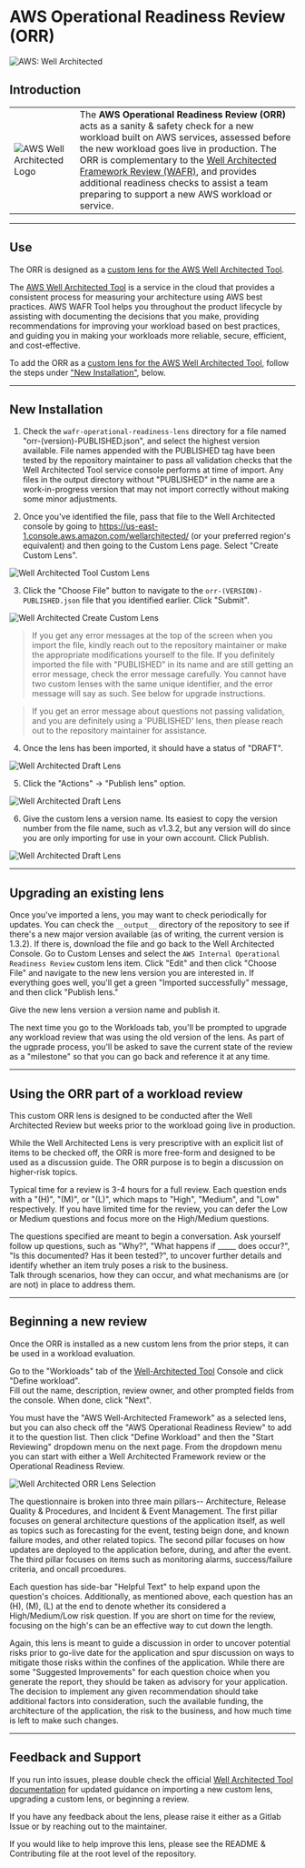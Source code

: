 # AWS Operational Readiness Review (ORR)

![AWS: Well Architected](https://img.shields.io/badge/AWS-Well--Architected-green)

## Introduction
|   |   |
|-----|---------------|
| ![AWS Well Architected Logo](_img/gt-well-architected.png) | The __AWS Operational Readiness Review (ORR)__ acts as a sanity & safety check for a new workload built on AWS services, assessed before the new workload goes live in production.  The ORR is complementary to the [Well Architected Framework Review (WAFR)](https://aws.amazon.com/architecture/well-architected), and provides additional readiness checks to assist a team preparing to support a new AWS workload or service. |

---

## Use

The ORR is designed as a [custom lens for the AWS Well Architected Tool](https://docs.aws.amazon.com/wellarchitected/latest/userguide/lenses-custom.html).  

The [AWS Well Architected Tool](https://docs.aws.amazon.com/wellarchitected/latest/userguide/intro.html) is a service in the cloud that provides a consistent process for 
measuring your architecture using AWS best practices. AWS WAFR Tool helps you throughout the product lifecycle by assisting with documenting the decisions that you make, 
providing recommendations for improving your workload based on best practices, and guiding you in making your workloads more reliable, secure, efficient, and cost-effective.

To add the ORR as a [custom lens for the AWS Well Architected Tool](https://docs.aws.amazon.com/wellarchitected/latest/userguide/lenses-custom.html), follow the steps 
under ["New Installation"](#new-installation), below.  

---

## New Installation

1. Check the `wafr-operational-readiness-lens` directory for a file named "orr-(version)-PUBLISHED.json", and select the highest version available. File names appended with the PUBLISHED tag have been tested by the repository maintainer to pass all validation checks that the Well Architected Tool service console performs at time of import. Any files in the output directory without "PUBLISHED" in the name are a work-in-progress version that may not import correctly without making some minor adjustments.

2. Once you've identified the file, pass that file to the Well Architected console by going to https://us-east-1.console.aws.amazon.com/wellarchitected/ (or your preferred region's equivalent) and then going to the Custom Lens page.  Select "Create Custom Lens".

![Well Architected Tool Custom Lens](_img/WAT-CustomLenses.png)

3. Click the "Choose File" button to navigate to the `orr-(VERSION)-PUBLISHED.json` file that you identified earlier. Click "Submit".

![Well Architected Create Custom Lens](_img/WAT-CreateLens.png)

> If you get any error messages at the top of the screen when you import the file, kindly reach out to the repository maintainer or make the appropriate modifications yourself to the file. If you definitely imported the file with "PUBLISHED" in its name and are still getting an error message, check the error message carefully. You cannot have two custom lenses with the same unique identifier, and the error message will say as such. See below for upgrade instructions. 

> If you get an error message about questions not passing validation, and you are definitely using a 'PUBLISHED' lens, then please reach out to the repository maintainer for assistance.

4. Once the lens has been imported, it should have a status of "DRAFT".

![Well Architected Draft Lens](_img/WAT-DraftState.png)

5. Click the "Actions" -> "Publish lens" option.  

![Well Architected Draft Lens](_img/WAT-Publish.png)

6. Give the custom lens a version name. Its easiest to copy the version number from the file name, such as v1.3.2, but any version will do since you are only importing for use in your own account.  Click Publish.

![Well Architected Draft Lens](_img/WAT-Published.png)


---

## Upgrading an existing lens

Once you've imported a lens, you may want to check periodically for updates. 
You can check the `__output__` directory of the repository to see if there's a new major version available (as of writing, the current version is 1.3.2). 
If there is, download the file and go back to the Well Architected Console. Go to Custom Lenses and select the `AWS Internal Operational Readiness Review` custom lens item. 
Click "Edit" and then click "Choose File" and navigate to the new lens version you are interested in. If everything goes well, you'll get a green "Imported successfully" message, 
and then click "Publish lens." 

Give the new lens version a version name and publish it. 

The next time you go to the Workloads tab, you'll be prompted to upgrade any workload review that was using the old version of the lens. As part of the ugprade process, 
you'll be asked to save the current state of the review as a "milestone" so that you can go back and reference it at any time. 

---

## Using the ORR part of a workload review

This custom ORR lens is designed to be conducted after the Well Architected Review but weeks prior to the workload going live in production. 

While the Well Architected Lens is very prescriptive with an explicit list of items to be checked off, the ORR is more free-form and designed to be used as a discussion guide. 
The ORR purpose is to begin a discussion on higher-risk topics. 

Typical time for a review is 3-4 hours for a full review. Each question ends with a "(H)", "(M)", or "(L)", which maps to "High", "Medium", and "Low" respectively. If you have limited 
time for the review, you can defer the Low or Medium questions and focus more on the High/Medium questions. 

The questions specified are meant to begin a conversation. Ask yourself follow up questions, such as "Why?", "What happens if _____ does occur?", 
"Is this documented? Has it been tested?", to uncover further details and identify whether an item truly poses a risk to the business.  
Talk through scenarios, how they can occur, and what mechanisms are (or are not) in place to address them.

---

## Beginning a new review

Once the ORR is installed as a new custom lens from the prior steps, it can be used in a workload evaluation.

Go to the "Workloads" tab of the [Well-Architected Tool](https://console.aws.amazon.com/wellarchitected) Console and click "Define workload".  
Fill out the name, description, review owner, and other prompted fields from the console. When done, click "Next". 

You must have the "AWS Well-Architected Framework" as a selected lens, but you can also check off the "AWS Operational Readiness Review" to add it to the question list. 
Then click "Define Workload" and then the "Start Reviewing" dropdown menu on the next page. From the dropdown menu you can start with either a Well Architected Framework review or the 
Operational Readiness Review.

![Well Architected ORR Lens Selection](_img/WAT-Selectable.png)

The questionnaire is broken into three main pillars-- Architecture, Release Quality & Procedures, and Incident & Event Management. The first pillar focuses on general architecture 
questions of the application itself, as well as topics such as forecasting for the event, testing beign done, and known failure modes, and other related topics. The second pillar 
focuses on how updates are deployed to the application before, during, and after the event. The third pillar focuses on items such as monitoring alarms, success/failure criteria, 
and oncall prcoedures.

Each question has side-bar "Helpful Text" to help expand upon the question's choices. Additionally, as mentioned above, each question has an (H), (M), (L) at the end to denote whether 
its considered a High/Medium/Low risk question. If you are short on time for the review, focusing on the high's can be an effective way to cut down the length. 

Again, this lens is meant to guide a discussion in order to uncover potential risks prior to go-live date for the application and spur discussion on ways to 
mitigate those risks within the confines of the application. While there are some "Suggested Improvements" for each question choice when you generate the report, they should be taken 
as advisory for your application.  The decision to implement any given recommendation should take additional factors into consideration, such the available funding, the architecture 
of the application, the risk to the business, and how much time is left to make such changes. 

---

## Feedback and Support

If you run into  issues, please double check the official [Well Architected Tool documentation](https://docs.aws.amazon.com/wellarchitected/latest/userguide/intro.html) for  updated guidance on importing a new custom lens, 
upgrading a custom lens, or beginning a review.

If you have any feedback about the lens, please raise it either as a Gitlab Issue or by reaching out to the maintainer.

If you would like to help improve this lens, please see the README & Contributing file at the root level of the repository. 

